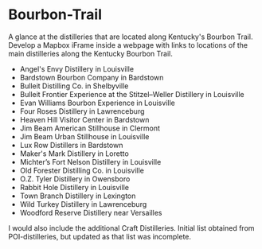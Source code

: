 # Bourbon-Trail
A glance at the distilleries that are located along Kentucky's Bourbon Trail.  Develop a Mapbox iFrame inside a webpage with links to locations of the main distilleries along the Kentucky Bourbon Trail.
  - Angel's Envy Distillery in Louisville
  - Bardstown Bourbon Company in Bardstown
  - Bulleit Distilling Co. in Shelbyville
  - Bulleit Frontier Experience at the Stitzel–Weller Distillery in Louisville
  - Evan Williams Bourbon Experience in Louisville
  - Four Roses Distillery in Lawrenceburg
  - Heaven Hill Visitor Center in Bardstown
  - Jim Beam American Stillhouse in Clermont
  - Jim Beam Urban Stillhouse in Louisville
  - Lux Row Distillers in Bardstown
  - Maker's Mark Distillery in Loretto
  - Michter’s Fort Nelson Distillery in Louisville
  - Old Forester Distilling Co. in Louisville
  - O.Z. Tyler Distillery in Owensboro
  - Rabbit Hole Distillery in Louisville
  - Town Branch Distillery in Lexington
  - Wild Turkey Distillery in Lawrenceburg
  - Woodford Reserve Distillery near Versailles

I would also include the additional Craft Distilleries.  Initial list obtained from POI-distilleries, but updated as that list was incomplete.
